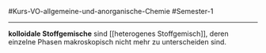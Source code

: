 #Kurs-VO-allgemeine-und-anorganische-Chemie  #Semester-1

---

**kolloidale Stoffgemische** sind [[heterogenes Stoffgemisch]], deren einzelne Phasen makroskopisch nicht mehr zu unterscheiden sind.